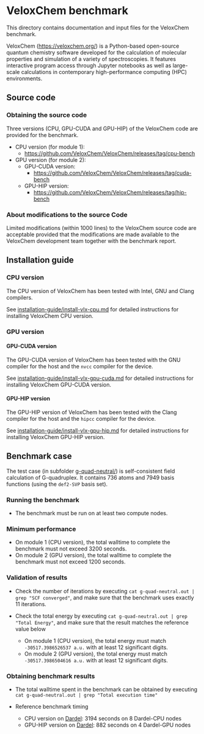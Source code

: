 # VeloxChem benchmark

This directory contains documentation and input files for the 
VeloxChem benchmark. 

VeloxChem (https://veloxchem.org/) is a Python-based open-source quantum chemistry software 
developed for the calculation of molecular properties and simulation 
of a variety of spectroscopies. It features interactive program access 
through Jupyter notebooks as well as large-scale calculations in 
contemporary high-performance computing (HPC) environments. 

## Source code

### Obtaining the source code

Three versions (CPU, GPU-CUDA and GPU-HIP) of the VeloxChem code are provided for the benchmark.

- CPU version (for module 1):
  - https://github.com/VeloxChem/VeloxChem/releases/tag/cpu-bench
- GPU version (for module 2):
  - GPU-CUDA version:
    - https://github.com/VeloxChem/VeloxChem/releases/tag/cuda-bench
  - GPU-HIP version:
    - https://github.com/VeloxChem/VeloxChem/releases/tag/hip-bench

### About modifications to the source Code

Limited modifications (within 1000 lines) to the VeloxChem source code are acceptable provided that
the modifications are made available to the VeloxChem development team 
together with the benchmark report.

## Installation guide

### CPU version

The CPU version of VeloxChem has been tested with Intel, GNU and Clang
compilers. 

See [installation-guide/install-vlx-cpu.md](installation-guide/install-vlx-cpu.md) for detailed instructions for installing VeloxChem CPU version.

### GPU version

#### GPU-CUDA version

The GPU-CUDA version of VeloxChem has been tested with the GNU compiler for the
host and the `nvcc` compiler for the device.

See [installation-guide/install-vlx-gpu-cuda.md](installation-guide/install-vlx-gpu-cuda.md) for detailed instructions for installing VeloxChem GPU-CUDA version.

#### GPU-HIP version

The GPU-HIP version of VeloxChem has been tested with the Clang compiler for the
host and the `hipcc` compiler for the device.

See [installation-guide/install-vlx-gpu-hip.md](installation-guide/install-vlx-gpu-hip.md) for detailed instructions for installing VeloxChem GPU-HIP version.

## Benchmark case

The test case (in subfolder [g-quad-neutral/](g-quad-neutral/)) is self-consistent field 
calculation of G-quadruplex. It contains 736 atoms and 7949 basis functions 
(using the `def2-SVP` basis set).

### Running the benchmark

- The benchmark must be run on at least two compute nodes.

### Minimum performance

- On module 1 (CPU version), the total walltime to complete the benchmark must not exceed 3200 seconds.
- On module 2 (GPU version), the total walltime to complete the benchmark must not exceed 1200 seconds.

### Validation of results

- Check the number of iterations by executing `cat
g-quad-neutral.out | grep "SCF converged"`, and make sure that the
benchmark uses exactly 11 iterations.

- Check the total energy by executing `cat
g-quad-neutral.out | grep "Total Energy"`, and make sure that the
result matches the  reference value below

  - On module 1 (CPU version), the total energy must match `-30517.3986526537 a.u.` with at least 12 significant digits.
  - On module 2 (GPU version), the total energy must match `-30517.3986504616 a.u.` with at least 12 significant digits.

### Obtaining benchmark results

- The total walltime spent in the benchmark can be obtained by executing `cat
g-quad-neutral.out | grep "Total execution time"`

- Reference benchmark timing
  - CPU version on [Dardel](https://www.pdc.kth.se/hpc-services/computing-systems/about-the-dardel-hpc-system-1.1053338): 3194 seconds on 8 Dardel-CPU nodes
  - GPU-HIP version on [Dardel](https://www.pdc.kth.se/hpc-services/computing-systems/about-the-dardel-hpc-system-1.1053338): 882 seconds on 4 Dardel-GPU nodes
